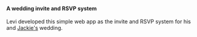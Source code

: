 #### A wedding invite and RSVP system

Levi developed this simple web app as the invite and RSVP system for his and [Jackie's][jackie-url] wedding.

[main-url]: http://levi.dev/wedding/invite
[jackie-url]: http://jackieandlevi.com/jackie